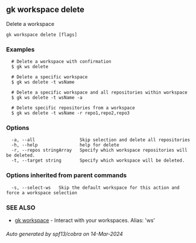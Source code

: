 ## gk workspace delete

Delete a workspace

```
gk workspace delete [flags]
```

### Examples

```
  # Delete a workspace with confirmation
  $ gk ws delete

  # Delete a specific workspace
  $ gk ws delete -t wsName

  # Delete a specific workspace and all repositories within workspace
  $ gk ws delete -t wsName -a

  # Delete specific repositories from a workspace
  $ gk ws delete -t wsName -r repo1,repo2,repo3
```

### Options

```
  -a, --all                 Skip selection and delete all repositories
  -h, --help                help for delete
  -r, --repos stringArray   Specify which workspace repositories will be deleted.
  -t, --target string       Specify which workspace will be deleted.
```

### Options inherited from parent commands

```
  -s, --select-ws   Skip the default workspace for this action and force a workspace selection
```

### SEE ALSO

* [gk workspace](gk_workspace.md)	 - Interact with your workspaces. Alias: 'ws'

###### Auto generated by spf13/cobra on 14-Mar-2024
